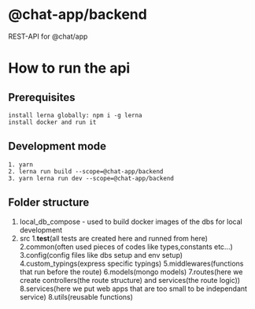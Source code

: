 # @chat-app/backend

REST-API for @chat/app

# How to run the api

## Prerequisites

`install lerna globally: npm i -g lerna`\
`install docker and run it`

## Development mode

`1. yarn`\
`2. lerna run build --scope=@chat-app/backend`\
`3. yarn lerna run dev --scope=@chat-app/backend`

## Folder structure

1. local_db_compose - used to build docker images of the dbs for local development
2. src
   1.__test__(all tests are created here and runned from here)
   2.common(often used pieces of codes like types,constants etc...)
   3.config(config files like dbs setup and env setup)
   4.custom_typings(express specific typings)
   5.middlewares(functions that run before the route)
   6.models(mongo models)
   7.routes(here we create controllers(the route structure) and services(the route logic))
   8.services(here we put web apps that are too small to be independant service)
   8.utils(reusable functions)
